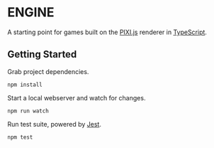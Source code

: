 # ENGINE

A starting point for games built on the [PIXI.js](http://www.pixijs.com/) renderer in [TypeScript](https://www.typescriptlang.org).

## Getting Started

Grab project dependencies.

```
npm install
```

Start a local webserver and watch for changes.

```
npm run watch
```

Run test suite, powered by [Jest](https://facebook.github.io/jest/).

```
npm test
```


